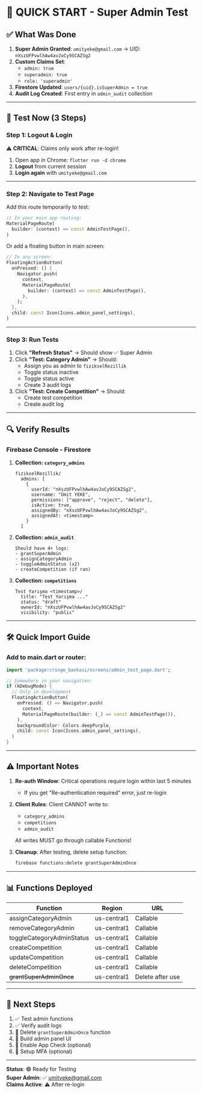 # 🎯 QUICK START - Super Admin Test

## ✅ What Was Done

1. **Super Admin Granted**: `umityeke@gmail.com` → UID: `nXszUFPvwlhAw4avJoCy9SCAZSg2`
2. **Custom Claims Set**: 
   - `admin: true`
   - `superadmin: true`
   - `role: 'superadmin'`
3. **Firestore Updated**: `users/{uid}.isSuperAdmin = true`
4. **Audit Log Created**: First entry in `admin_audit` collection

---

## 🚀 Test Now (3 Steps)

### **Step 1: Logout & Login**
⚠️ **CRITICAL**: Claims only work after re-login!

1. Open app in Chrome: `flutter run -d chrome`
2. **Logout** from current session
3. **Login again** with `umityeke@gmail.com`

---

### **Step 2: Navigate to Test Page**

Add this route temporarily to test:

```dart
// In your main app routing:
MaterialPageRoute(
  builder: (context) => const AdminTestPage(),
)
```

Or add a floating button in main screen:

```dart
// In any screen:
FloatingActionButton(
  onPressed: () {
    Navigator.push(
      context,
      MaterialPageRoute(
        builder: (context) => const AdminTestPage(),
      ),
    );
  },
  child: const Icon(Icons.admin_panel_settings),
)
```

---

### **Step 3: Run Tests**

1. Click **"Refresh Status"** → Should show ✅ Super Admin
2. Click **"Test: Category Admin"** → Should:
   - Assign you as admin to `fizikselRezillik`
   - Toggle status inactive
   - Toggle status active
   - Create 3 audit logs
3. Click **"Test: Create Competition"** → Should:
   - Create test competition
   - Create audit log

---

## 🔍 Verify Results

### **Firebase Console - Firestore**

1. **Collection: `category_admins`**
   ```
   fizikselRezillik/
     admins: [
       {
         userId: "nXszUFPvwlhAw4avJoCy9SCAZSg2",
         username: "Ümit YEKE",
         permissions: ["approve", "reject", "delete"],
         isActive: true,
         assignedBy: "nXszUFPvwlhAw4avJoCy9SCAZSg2",
         assignedAt: <timestamp>
       }
     ]
   ```

2. **Collection: `admin_audit`**
   ```
   Should have 4+ logs:
   - grantSuperAdmin
   - assignCategoryAdmin
   - toggleAdminStatus (x2)
   - createCompetition (if ran)
   ```

3. **Collection: `competitions`**
   ```
   Test Yarışma <timestamp>/
     title: "Test Yarışma ..."
     status: "draft"
     ownerId: "nXszUFPvwlhAw4avJoCy9SCAZSg2"
     visibility: "public"
   ```

---

## 🛠️ Quick Import Guide

### **Add to main.dart or router:**

```dart
import 'package:cringe_bankasi/screens/admin_test_page.dart';

// Somewhere in your navigation:
if (kDebugMode) {
  // Only in development
  FloatingActionButton(
    onPressed: () => Navigator.push(
      context,
      MaterialPageRoute(builder: (_) => const AdminTestPage()),
    ),
    backgroundColor: Colors.deepPurple,
    child: const Icon(Icons.admin_panel_settings),
  )
}
```

---

## ⚠️ Important Notes

1. **Re-auth Window**: Critical operations require login within last 5 minutes
   - If you get "Re-authentication required" error, just re-login

2. **Client Rules**: Client CANNOT write to:
   - `category_admins`
   - `competitions`
   - `admin_audit`
   
   All writes MUST go through callable Functions!

3. **Cleanup**: After testing, delete setup function:
   ```bash
   firebase functions:delete grantSuperAdminOnce
   ```

---

## 📊 Functions Deployed

| Function | Region | URL |
|----------|--------|-----|
| assignCategoryAdmin | us-central1 | Callable |
| removeCategoryAdmin | us-central1 | Callable |
| toggleCategoryAdminStatus | us-central1 | Callable |
| createCompetition | us-central1 | Callable |
| updateCompetition | us-central1 | Callable |
| deleteCompetition | us-central1 | Callable |
| ~~grantSuperAdminOnce~~ | us-central1 | Delete after use |

---

## 🎯 Next Steps

1. ✅ Test admin functions
2. ✅ Verify audit logs
3. 🔲 Delete `grantSuperAdminOnce` function
4. 🔲 Build admin panel UI
5. 🔲 Enable App Check (optional)
6. 🔲 Setup MFA (optional)

---

**Status**: 🟢 Ready for Testing  
**Super Admin**: ✅ umityeke@gmail.com  
**Claims Active**: ⚠️ After re-login  
